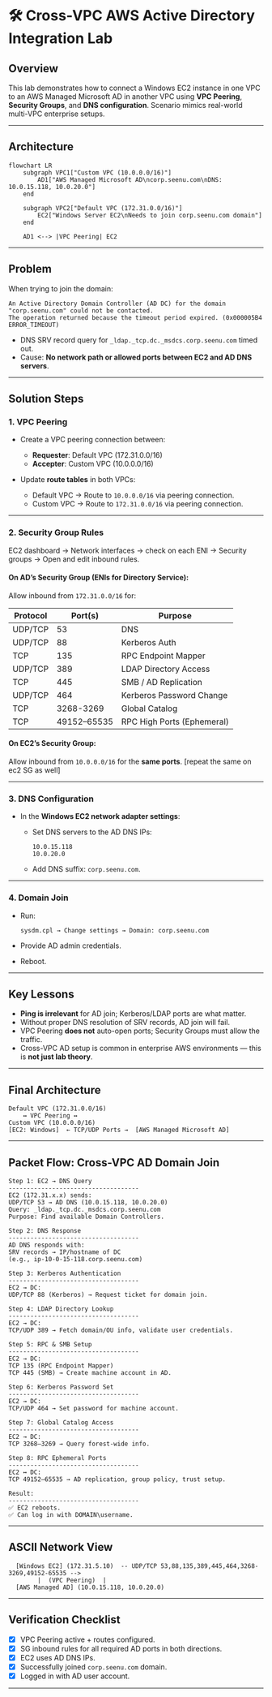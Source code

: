 

# 🛠 Cross-VPC AWS Active Directory Integration Lab

## **Overview**

This lab demonstrates how to connect a Windows EC2 instance in one VPC to an AWS Managed Microsoft AD in another VPC using **VPC Peering**, **Security Groups**, and **DNS configuration**.
Scenario mimics real-world multi-VPC enterprise setups.

---

## **Architecture**

```mermaid
flowchart LR
    subgraph VPC1["Custom VPC (10.0.0.0/16)"]
        AD1["AWS Managed Microsoft AD\ncorp.seenu.com\nDNS: 10.0.15.118, 10.0.20.0"]
    end
    
    subgraph VPC2["Default VPC (172.31.0.0/16)"]
        EC2["Windows Server EC2\nNeeds to join corp.seenu.com domain"]
    end
    
    AD1 <--> |VPC Peering| EC2
```

---

## **Problem**

When trying to join the domain:

```
An Active Directory Domain Controller (AD DC) for the domain "corp.seenu.com" could not be contacted.
The operation returned because the timeout period expired. (0x000005B4 ERROR_TIMEOUT)
```

* DNS SRV record query for `_ldap._tcp.dc._msdcs.corp.seenu.com` timed out.
* Cause: **No network path or allowed ports between EC2 and AD DNS servers**.

---

## **Solution Steps**

### **1. VPC Peering**

* Create a VPC peering connection between:

  * **Requester**: Default VPC (172.31.0.0/16)
  * **Accepter**: Custom VPC (10.0.0.0/16)
* Update **route tables** in both VPCs:

  * Default VPC → Route to `10.0.0.0/16` via peering connection.
  * Custom VPC → Route to `172.31.0.0/16` via peering connection.

---

### **2. Security Group Rules**
EC2 dashboard -> Network interfaces -> check on each ENI -> Security groups -> Open and edit inbound rules. 
#### On AD’s Security Group (ENIs for Directory Service):

Allow inbound from `172.31.0.0/16` for:

| Protocol | Port(s)     | Purpose                    |
| -------- | ----------- | -------------------------- |
| UDP/TCP  | 53          | DNS                        |
| UDP/TCP  | 88          | Kerberos Auth              |
| TCP      | 135         | RPC Endpoint Mapper        |
| UDP/TCP  | 389         | LDAP Directory Access      |
| TCP      | 445         | SMB / AD Replication       |
| UDP/TCP  | 464         | Kerberos Password Change   |
| TCP      | 3268-3269   | Global Catalog             |
| TCP      | 49152–65535 | RPC High Ports (Ephemeral) |

#### On EC2’s Security Group:

Allow inbound from `10.0.0.0/16` for the **same ports**. [repeat the same on ec2 SG as well]

---

### **3. DNS Configuration**

* In the **Windows EC2 network adapter settings**:

  * Set DNS servers to the AD DNS IPs:

    ```
    10.0.15.118
    10.0.20.0
    ```
  * Add DNS suffix: `corp.seenu.com`.

---

### **4. Domain Join**

* Run:

  ```
  sysdm.cpl → Change settings → Domain: corp.seenu.com
  ```
* Provide AD admin credentials.
* Reboot.

---

## **Key Lessons**

* **Ping is irrelevant** for AD join; Kerberos/LDAP ports are what matter.
* Without proper DNS resolution of SRV records, AD join will fail.
* VPC Peering **does not** auto-open ports; Security Groups must allow the traffic.
* Cross-VPC AD setup is common in enterprise AWS environments — this is **not just lab theory**.

---

## **Final Architecture**

```plaintext
Default VPC (172.31.0.0/16)
    ↔ VPC Peering ↔
Custom VPC (10.0.0.0/16)
[EC2: Windows]  ← TCP/UDP Ports →  [AWS Managed Microsoft AD]
```
---

## **Packet Flow: Cross-VPC AD Domain Join**

```plaintext
Step 1: EC2 → DNS Query
------------------------------------
EC2 (172.31.x.x) sends:
UDP/TCP 53 → AD DNS (10.0.15.118, 10.0.20.0)
Query: _ldap._tcp.dc._msdcs.corp.seenu.com
Purpose: Find available Domain Controllers.

Step 2: DNS Response
------------------------------------
AD DNS responds with:
SRV records → IP/hostname of DC
(e.g., ip-10-0-15-118.corp.seenu.com)

Step 3: Kerberos Authentication
------------------------------------
EC2 → DC:
UDP/TCP 88 (Kerberos) → Request ticket for domain join.

Step 4: LDAP Directory Lookup
------------------------------------
EC2 → DC:
TCP/UDP 389 → Fetch domain/OU info, validate user credentials.

Step 5: RPC & SMB Setup
------------------------------------
EC2 → DC:
TCP 135 (RPC Endpoint Mapper)
TCP 445 (SMB) → Create machine account in AD.

Step 6: Kerberos Password Set
------------------------------------
EC2 → DC:
TCP/UDP 464 → Set password for machine account.

Step 7: Global Catalog Access
------------------------------------
EC2 → DC:
TCP 3268–3269 → Query forest-wide info.

Step 8: RPC Ephemeral Ports
------------------------------------
EC2 ↔ DC:
TCP 49152–65535 → AD replication, group policy, trust setup.

Result:
------------------------------------
✅ EC2 reboots.
✅ Can log in with DOMAIN\username.
```

---

## **ASCII Network View**

```plaintext
  [Windows EC2] (172.31.5.10)  -- UDP/TCP 53,88,135,389,445,464,3268-3269,49152-65535 -->
        |  (VPC Peering)  |
  [AWS Managed AD] (10.0.15.118, 10.0.20.0)
```

---



## **Verification Checklist**

* [x] VPC Peering active + routes configured.
* [x] SG inbound rules for all required AD ports in both directions.
* [x] EC2 uses AD DNS IPs.
* [x] Successfully joined `corp.seenu.com` domain.
* [x] Logged in with AD user account.

---



